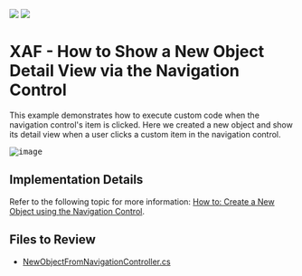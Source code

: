 <!-- default badges list -->
[![](https://img.shields.io/badge/Open_in_DevExpress_Support_Center-FF7200?style=flat-square&logo=DevExpress&logoColor=white)](https://supportcenter.devexpress.com/ticket/details/E236)
[![](https://img.shields.io/badge/📖_How_to_use_DevExpress_Examples-e9f6fc?style=flat-square)](https://docs.devexpress.com/GeneralInformation/403183)
<!-- default badges end -->
# XAF - How to Show a New Object Detail View via the Navigation Control

This example demonstrates how to execute custom code when the navigation control's item is clicked. Here we created a new object and show its detail view when a user clicks a custom item in the navigation control.

<kbd>![image](https://github.com/DevExpress-Examples/XAF_how-to-show-a-new-object-detail-view-via-the-navigation-control-e236/assets/14300209/942a8ff8-e26d-478b-8e2f-9a1b66720d69)</kbd>

## Implementation Details

Refer to the following topic for more information: [How to: Create a New Object using the Navigation Control](https://docs.devexpress.com/eXpressAppFramework/112920/application-shell-and-base-infrastructure/navigation/how-to-create-a-new-object-using-the-navigation-control).

## Files to Review

* [NewObjectFromNavigationController.cs](./CS/EF/NavigationItemEF/NavigationItemEF.Module/Controllers/NewObjectFromNavigationController.cs)
